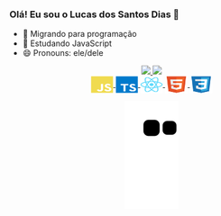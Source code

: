 ### Olá! Eu sou o Lucas dos Santos Dias 👋

- 🔭 Migrando para programação
- 🌱 Estudando JavaScript
- 😄 Pronouns: ele/dele

<div align="center">
  <a href="https://github.com/Lucas-SDias">
  <img height="160em" src="https://github-readme-stats.vercel.app/api?username=Lucas-SDias&show_icons=true&theme=dark&include_all_commits=true&count_private=true"/>
  <img height="160em" src="https://github-readme-stats.vercel.app/api/top-langs/?username=Lucas-SDias&layout=compact&langs_count=7&theme=dark"/>
</div>

<div style="display: inline_block" align="center">
  <img align="center" alt="Lucas-Js" height="30" width="40" src="https://raw.githubusercontent.com/devicons/devicon/master/icons/javascript/javascript-plain.svg">
  <img align="center" alt="Lucas-Ts" height="30" width="40" src="https://raw.githubusercontent.com/devicons/devicon/master/icons/typescript/typescript-plain.svg">
  <img align="center" alt="Lucas-React" height="30" width="40" src="https://raw.githubusercontent.com/devicons/devicon/master/icons/react/react-original.svg">
  <img align="center" alt="Lucas-HTML" height="30" width="40" src="https://raw.githubusercontent.com/devicons/devicon/master/icons/html5/html5-original.svg">
  <img align="center" alt="Lucas-CSS" height="30" width="40" src="https://raw.githubusercontent.com/devicons/devicon/master/icons/css3/css3-original.svg">
  
 ![Snake animation](https://github.com/Lucas-SDias/Lucas-SDias/blob/output/github-contribution-grid-snake.svg) 
</div>
